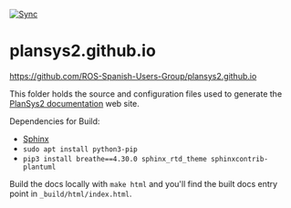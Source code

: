 [![Sync](https://github.com/ROS-Spanish-Users-Group/PlanSys2.github.io/actions/workflows/sync.yml/badge.svg)](https://github.com/ROS-Spanish-Users-Group/PlanSys2.github.io/actions/workflows/sync.yml)

# plansys2.github.io
https://github.com/ROS-Spanish-Users-Group/plansys2.github.io

This folder holds the source and configuration files used to generate the
[PlanSys2 documentation](http://intelligentroboticslab.gsyc.urjc.es/plansys2.github.io) web site.

Dependencies for Build: 
* [Sphinx](https://www.sphinx-doc.org/en/master/usage/installation.html)
* `sudo apt install python3-pip`
* `pip3 install breathe==4.30.0 sphinx_rtd_theme sphinxcontrib-plantuml`

Build the docs locally with `make html` and you'll find the built docs entry point in `_build/html/index.html`.


